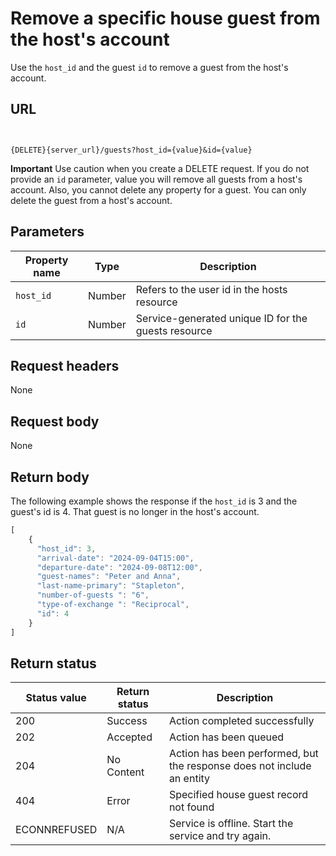 # Remove a specific house guest from the host's account

Use the `host_id` and the guest `id` to remove a guest from the host's account.


## URL

```shell


{DELETE}{server_url}/guests?host_id={value}&id={value}

```

**Important** Use caution when you create a DELETE request.  If you do not provide an `id` parameter, value you will remove all guests from a host's account. Also, you cannot delete any property for a guest. You can only delete the guest from a host's account.

## Parameters

| Property name | Type | Description |
| ------------- | ----------- | ----------- |
| `host_id` | Number | Refers to the user id in the hosts resource |
| `id` | Number | Service-generated unique ID for the guests resource|

## Request headers

None

## Request body

None

## Return body

The following example shows the response if the `host_id` is 3 and the guest's id is 4. That guest is no longer in the host's account.

```js
[
    {
      "host_id": 3,
      "arrival-date": "2024-09-04T15:00",
      "departure-date": "2024-09-08T12:00", 
      "guest-names": "Peter and Anna",
      "last-name-primary": "Stapleton",
      "number-of-guests ": "6",
      "type-of-exchange ": "Reciprocal",  
      "id": 4
    }
]
```

## Return status

| Status value | Return status | Description |
| ------------- | ----------- | ----------- |
| 200 | Success | Action completed successfully |
| 202 | Accepted| Action has been queued |
| 204 | No Content| Action has been performed, but the response does not include an entity |
| 404 | Error | Specified house guest record not found |
|  ECONNREFUSED | N/A | Service is offline. Start the service and try again. |
